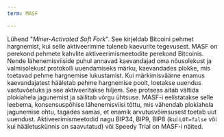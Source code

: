 ```yaml
---
term: MASF

---
```

Lühend "*Miner-Activated Soft Fork*". See kirjeldab Bitcoini pehmet hargnemist, kui selle aktiveerimine tuleneb kaevurite tegevusest. MASF on perekond pehmete kahvlite aktiveerimismeetodite perekond Bitcoinis. Nende lähenemisviiside puhul annavad kaevandajad oma nõusolekust ja valmisolekust protokolli uuendamiseks märku, kaevandades plokke, mis toetavad pehme hargnemise lukustamist. Kui märkimisväärne enamus kaevandajatest hääletab pehme hargnemise poolt, loetakse uuendus vastuvõetuks ja see aktiveeritakse hiljem. See protsess aitab vältida plokiahela jagunemist ja säilitab võrgu ühtsuse. MASF-i eelistatakse selle leebema, konsensuspõhise lähenemisviisi tõttu, mis vähendab plokiahela jagunemise ohtu, tagades samas, et enamik arvutusvõimsusest toetab uut uuendust. Aktiveerimismeetodid nagu BIP34, BIP9, BIP8 (kui `LOT=false` või kui hääletuskünnis on saavutatud) või Speedy Trial on MASF-i näited.